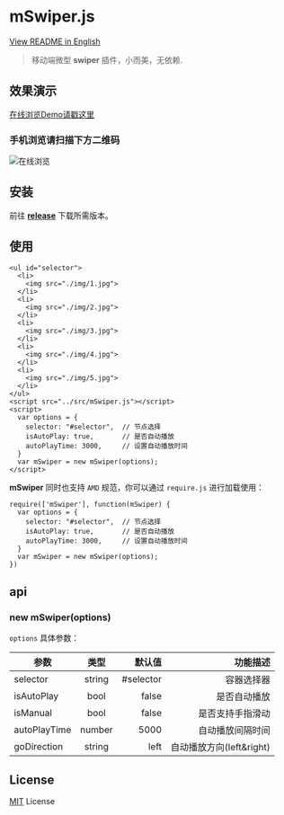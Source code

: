 # mSwiper.js

[View README in English](https://github.com/JohnsenZhou/vue-mobile-starter/blob/master/README_en.md)

> 移动端微型 **swiper** 插件，小而美，无依赖.

## 效果演示
[在线浏览Demo请戳这里](https://johnsenzhou.github.io/mSwiper.js/)
### 手机浏览请扫描下方二维码
![在线浏览](https://raw.githubusercontent.com/JohnsenZhou/NodeApp-Deploy/img/swiper.png)


## 安装
前往 **[release](https://github.com/JohnsenZhou/mSwiper.js/releases)** 下载所需版本。

## 使用

```
<ul id="selector">
  <li>
    <img src="./img/1.jpg">
  </li>
  <li>
    <img src="./img/2.jpg">
  </li>
  <li>
    <img src="./img/3.jpg">
  </li>
  <li>
    <img src="./img/4.jpg">
  </li>
  <li>
    <img src="./img/5.jpg">
  </li>
</ul>
<script src="../src/mSwiper.js"></script>
<script>
  var options = {
    selector: "#selector",  // 节点选择
    isAutoPlay: true,       // 是否自动播放
    autoPlayTime: 3000,     // 设置自动播放时间
  }
  var mSwiper = new mSwiper(options);
</script>
```
**mSwiper** 同时也支持 ``AMD`` 规范，你可以通过 ``require.js`` 进行加载使用：

```
require(['mSwiper'], function(mSwiper) {
  var options = {
    selector: "#selector",  // 节点选择
    isAutoPlay: true,       // 是否自动播放
    autoPlayTime: 3000,     // 设置自动播放时间
  }
  var mSwiper = new mSwiper(options);
})
```

## api

### new mSwiper(options)

``options`` 具体参数：

| 参数        | 类型           | 默认值  | 功能描述  |
| ------------- |:-------------:| -----:| -----:|
| selector      | string | #selector | 容器选择器  |
| isAutoPlay      | bool      |   false| 是否自动播放  |
| isManual | bool      |    false | 是否支持手指滑动  |
| autoPlayTime | number      |    5000 | 自动播放间隔时间  |
| goDirection | string      |    left | 自动播放方向(left&right)  |

## License

[MIT](https://github.com/JohnsenZhou/mSwiper.js/blob/master/LICENSE) License
